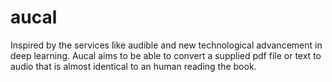 # aucal

Inspired by the services like audible and new technological advancement in deep learning. Aucal aims to be able to convert a supplied pdf file or text 
to audio that is almost identical to an human reading the book.
